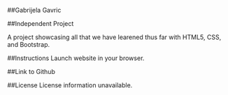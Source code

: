 ##Gabrijela Gavric

##Independent Project

A project showcasing all that we have learened thus far with HTML5, CSS, and Bootstrap.

##Instructions
Launch website in your browser.

##Link to Github


##License
License information unavailable.
